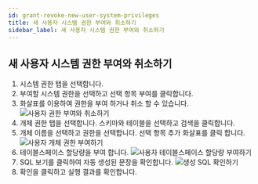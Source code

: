 ```yaml
---
id: grant-revoke-new-user-system-privileges
title: 새 사용자 시스템 권한 부여와 취소하기
sidebar_label: 새 사용자 시스템 권한 부여와 취소하기
---
```


## 새 사용자 시스템 권한 부여와 취소하기

1. 시스템 권한 탭을 선택합니다.
2. 부여할 시스템 권한을 선택하고 선택 항목 부여를 클릭합니다.
3. 화살표를 이용하여 권한을 부여 하거나 취소 할 수 있습니다.
![사용자 권한 부여와 취소하기](https://s3.ap-northeast-2.amazonaws.com/sqlgate-manual-content/BA6594551BE6B41EFB24AB14BCE93FF9.jpg)
4. 개체 권한 탭을 선택합니다. 스키마와 테이블을 선택하고 검색을 클릭합니다.
5. 개체 이름을 선택하고 권한을 선택합니다. 선택 항목 추가 화살표를 클릭 합니다.
![사용자 개체 권한 부여하기](https://s3.ap-northeast-2.amazonaws.com/sqlgate-manual-content/F4B4A7EBCE3CE95F996790E26A4C18E9.jpg)
6. 테이블스페이스 할당량을 부여 합니다.
![사용자 테이블스페이스 할당량 부여하기](https://s3.ap-northeast-2.amazonaws.com/sqlgate-manual-content/91A97388249B5571FAF36A44FAD41C39.jpg)
7. SQL 보기를 클릭하여 자동 생성된 문장을 확인합니다.
![생성 SQL 확인하기](https://s3.ap-northeast-2.amazonaws.com/sqlgate-manual-content/7167F157AB2EF88294034E5662A2D659.jpg)
8. 확인을 클릭하고 실행 결과를 확인합니다.



